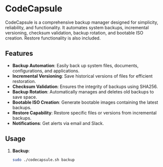 # CodeCapsule

CodeCapsule is a comprehensive backup manager designed for simplicity, reliability, and functionality. It automates system backups, incremental versioning, checksum validation, backup rotation, and bootable ISO creation. Restore functionality is also included.

## Features

- **Backup Automation**: Easily back up system files, documents, configurations, and applications.
- **Incremental Versioning**: Save historical versions of files for efficient restoration.
- **Checksum Validation**: Ensures the integrity of backups using SHA256.
- **Backup Rotation**: Automatically manages and deletes old backups to save space.
- **Bootable ISO Creation**: Generate bootable images containing the latest backups.
- **Restore Capability**: Restore specific files or versions from incremental backups.
- **Notifications**: Get alerts via email and Slack.

## Usage

1. **Backup**:
   ```bash
   sudo ./codecapsule.sh backup
